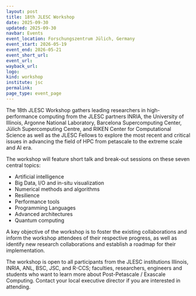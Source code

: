 ```yaml
---
layout: post
title: 18th JLESC Workshop
date: 2025-09-30
updated: 2025-09-30
navbar: Events
event_location: Forschungszentrum Jülich, Germany
event_start: 2026-05-19
event_end: 2026-05-21
event_short_url: 
event_url: 
wayback_url:
logo:
kind: workshop
institute: jsc
permalink:
page_type: event_page
---
```


The 18th JLESC Workshop gathers leading researchers in high-performance computing from the JLESC partners INRIA, the University of Illinois, Argonne National Laboratory, Barcelona Supercomputing Center, Jülich Supercomputing Centre, and RIKEN Center for Computational Science as well as the JLESC Fellows to explore the most recent and critical issues in advancing the field of HPC from petascale to the extreme scale and AI era.

The workshop will feature short talk and break-out sessions on these seven central topics:

  * Artificial intelligence
  * Big Data, I/O and in-situ visualization
  * Numerical methods and algorithms
  * Resilience
  * Performance tools
  * Programming Languages
  * Advanced architectures
  * Quantum computing

A key objective of the workshop is to foster the existing collaborations and inform the workshop attendees of their respective progress, as well as identify new research collaborations and establish a roadmap for their implementation.

The workshop is open to all participants from the JLESC institutions Illinois, INRIA, ANL, BSC, JSC, and R-CCS; faculties, researchers, engineers and students who want to learn more about Post-Petascale / Exascale Computing. Contact your local executive director if you are interested in attending.
